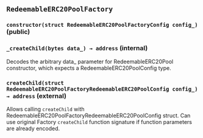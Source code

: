 ## `RedeemableERC20PoolFactory`






### `constructor(struct RedeemableERC20PoolFactoryConfig config_)` (public)





### `_createChild(bytes data_) → address` (internal)

Decodes the arbitrary data_ parameter for RedeemableERC20Pool
constructor, which expects a RedeemableERC20PoolConfig type.





### `createChild(struct RedeemableERC20PoolFactoryRedeemableERC20PoolConfig config_) → address` (external)

Allows calling `createChild` with
RedeemableERC20PoolFactoryRedeemableERC20PoolConfig struct.
Can use original Factory `createChild` function signature if function
parameters are already encoded.






